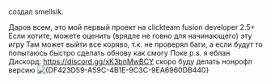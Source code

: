 создал smellsik.

Даров всем, это мой первый проект на clickteam fusion developer 2.5+ Если хотите, можете оценить (врядле не говно для начинающего) эту игру Там может выйти все коряво, т.к. не проверял баги, а если будут то попытаюсь быстро сделать обнову как смогу Поке p.s. я еблан
Дискорд: https://discord.gg/xK3bnMwBCY
скоро буду делать нонрофл версию
![{DF423D59-A59C-4B1E-9C3C-9EA6960DB440}](https://github.com/user-attachments/assets/5e18e144-f72d-4e45-9a99-38d68885120b)

